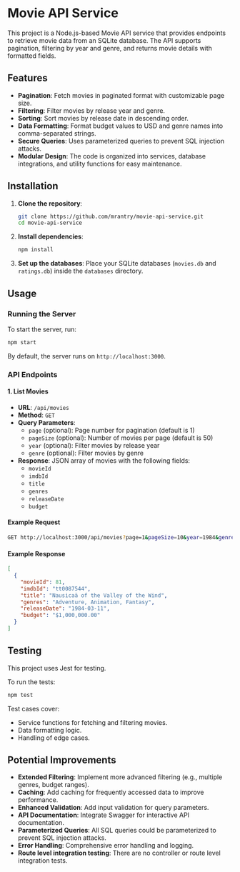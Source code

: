 # Movie API Service

This project is a Node.js-based Movie API service that provides endpoints to retrieve movie data from an SQLite database. The API supports pagination, filtering by year and genre, and returns movie details with formatted fields.

## Features

- **Pagination**: Fetch movies in paginated format with customizable page size.
- **Filtering**: Filter movies by release year and genre.
- **Sorting**: Sort movies by release date in descending order.
- **Data Formatting**: Format budget values to USD and genre names into comma-separated strings.
- **Secure Queries**: Uses parameterized queries to prevent SQL injection attacks.
- **Modular Design**: The code is organized into services, database integrations, and utility functions for easy maintenance.

## Installation

1. **Clone the repository**:

   ```bash
   git clone https://github.com/mrantry/movie-api-service.git
   cd movie-api-service
   ```

2. **Install dependencies**:

   ```bash
   npm install
   ```

3. **Set up the databases**:
   Place your SQLite databases (`movies.db` and `ratings.db`) inside the `databases` directory.

## Usage

### Running the Server

To start the server, run:

```bash
npm start
```

By default, the server runs on `http://localhost:3000`.

### API Endpoints

#### 1. List Movies

- **URL**: `/api/movies`
- **Method**: `GET`
- **Query Parameters**:
  - `page` (optional): Page number for pagination (default is 1)
  - `pageSize` (optional): Number of movies per page (default is 50)
  - `year` (optional): Filter movies by release year
  - `genre` (optional): Filter movies by genre
- **Response**: JSON array of movies with the following fields:
  - `movieId`
  - `imdbId`
  - `title`
  - `genres`
  - `releaseDate`
  - `budget`

#### Example Request

```bash
GET http://localhost:3000/api/movies?page=1&pageSize=10&year=1984&genre=12
```

#### Example Response

```json
[
  {
    "movieId": 81,
    "imdbId": "tt0087544",
    "title": "Nausicaä of the Valley of the Wind",
    "genres": "Adventure, Animation, Fantasy",
    "releaseDate": "1984-03-11",
    "budget": "$1,000,000.00"
  }
]
```

## Testing

This project uses Jest for testing.

To run the tests:

```bash
npm test
```

Test cases cover:

- Service functions for fetching and filtering movies.
- Data formatting logic.
- Handling of edge cases.

## Potential Improvements

- **Extended Filtering**: Implement more advanced filtering (e.g., multiple genres, budget ranges).
- **Caching**: Add caching for frequently accessed data to improve performance.
- **Enhanced Validation**: Add input validation for query parameters.
- **API Documentation**: Integrate Swagger for interactive API documentation.
- **Parameterized Queries**: All SQL queries could be parameterized to prevent SQL injection attacks.
- **Error Handling**: Comprehensive error handling and logging.
- **Route level integration testing**: There are no controller or route level integration tests.
